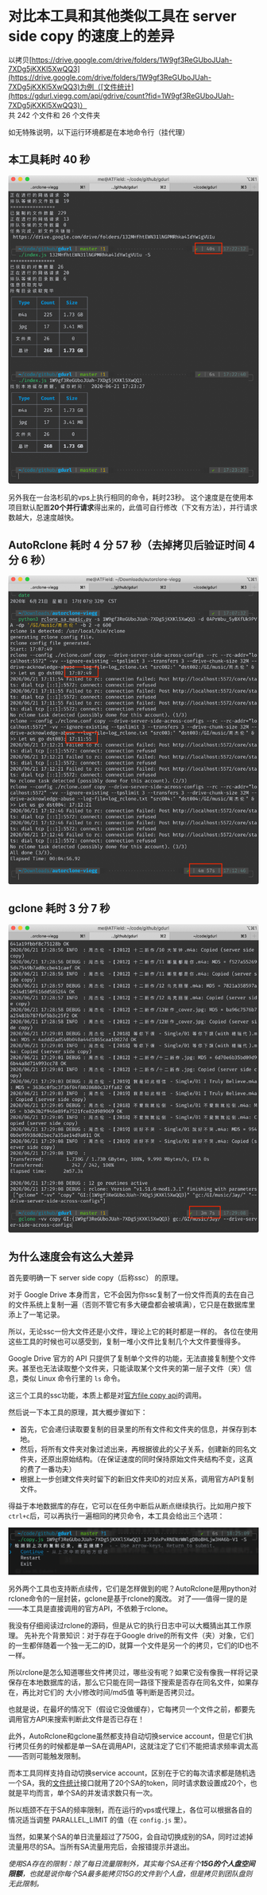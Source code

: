 # 对比本工具和其他类似工具在 server side copy 的速度上的差异

以拷贝[https://drive.google.com/drive/folders/1W9gf3ReGUboJUah-7XDg5jKXKl5XwQQ3](https://drive.google.com/drive/folders/1W9gf3ReGUboJUah-7XDg5jKXKl5XwQQ3)为例（[文件统计](https://gdurl.viegg.com/api/gdrive/count?fid=1W9gf3ReGUboJUah-7XDg5jKXKl5XwQQ3)）  
共 242 个文件和 26 个文件夹

如无特殊说明，以下运行环境都是在本地命令行（挂代理）

## 本工具耗时 40 秒
<!-- ![](https://viegg.oss-cn-shenzhen.aliyuncs.com/1592732262296.png)   -->
![](static/gdurl.png)

另外我在一台洛杉矶的vps上执行相同的命令，耗时23秒。
这个速度是在使用本项目默认配置**20个并行请求**得出来的，此值可自行修改（下文有方法），并行请求数越大，总速度越快。

## AutoRclone 耗时 4 分 57 秒（去掉拷贝后验证时间 4 分 6 秒）
<!-- ![](https://viegg.oss-cn-shenzhen.aliyuncs.com/1592732547295.png) -->
![](static/autorclone.png)

## gclone 耗时 3 分 7 秒
<!-- ![](https://viegg.oss-cn-shenzhen.aliyuncs.com/1592732597593.png) -->
![](static/gclone.png)

## 为什么速度会有这么大差异
首先要明确一下 server side copy（后称ssc） 的原理。

对于 Google Drive 本身而言，它不会因为你ssc复制了一份文件而真的去在自己的文件系统上复制一遍（否则不管它有多大硬盘都会被填满），它只是在数据库里添上了一笔记录。

所以，无论ssc一份大文件还是小文件，理论上它的耗时都是一样的。
各位在使用这些工具的时候也可以感受到，复制一堆小文件比复制几个大文件要慢得多。

Google Drive 官方的 API 只提供了复制单个文件的功能，无法直接复制整个文件夹。甚至也无法读取整个文件夹，只能读取某个文件夹的第一层子文件（夹）信息，类似 Linux 命令行里的 `ls` 命令。

这三个工具的ssc功能，本质上都是对[官方file copy api](https://developers.google.com/drive/api/v3/reference/files/copy)的调用。

然后说一下本工具的原理，其大概步骤如下：

- 首先，它会递归读取要复制的目录里的所有文件和文件夹的信息，并保存到本地。
- 然后，将所有文件夹对象过滤出来，再根据彼此的父子关系，创建新的同名文件夹，还原出原始结构。（在保证速度的同时保持原始文件夹结构不变，这真的费了一番功夫）
- 根据上一步创建文件夹时留下的新旧文件夹ID的对应关系，调用官方API复制文件。

得益于本地数据库的存在，它可以在任务中断后从断点继续执行。比如用户按下`ctrl+c`后，可以再执行一遍相同的拷贝命令，本工具会给出三个选项：
<!-- ![](https://viegg.oss-cn-shenzhen.aliyuncs.com/1592735608511.png) -->
![](static/choose.png)

另外两个工具也支持断点续传，它们是怎样做到的呢？AutoRclone是用python对rclone命令的一层封装，gclone是基于rclone的魔改。
对了——值得一提的是——本工具是直接调用的官方API，不依赖于rclone。

我没有仔细阅读过rclone的源码，但是从它的执行日志中可以大概猜出其工作原理。
先补充个背景知识：对于存在于Google drive的所有文件（夹）对象，它们的一生都伴随着一个独一无二的ID，就算一个文件是另一个的拷贝，它们的ID也不一样。

所以rclone是怎么知道哪些文件拷贝过，哪些没有呢？如果它没有像我一样将记录保存在本地数据库的话，那么它只能在同一路径下搜索是否存在同名文件，如果存在，再比对它们的 大小/修改时间/md5值 等判断是否拷贝过。

也就是说，在最坏的情况下（假设它没做缓存），它每拷贝一个文件之前，都要先调用官方API来搜索判断此文件是否已存在！

此外，AutoRclone和gclone虽然都支持自动切换service account，但是它们执行拷贝任务的时候都是单一SA在调用API，这就注定了它们不能把请求频率调太高——否则可能触发限制。

而本工具同样支持自动切换service account，区别在于它的每次请求都是随机选一个SA，我的[文件统计](https://gdurl.viegg.com/api/gdrive/count?fid=1W9gf3ReGUboJUah-7XDg5jKXKl5XwQQ3)接口就用了20个SA的token，同时请求数设置成20个，也就是平均而言，单个SA的并发请求数只有一次。

所以瓶颈不在于SA的频率限制，而在运行的vps或代理上，各位可以根据各自的情况适当调整 PARALLEL_LIMIT 的值（在 `config.js` 里）。

当然，如果某个SA的单日流量超过了750G，会自动切换成别的SA，同时过滤掉流量用尽的SA。当所有SA流量用完后，会报错提示并退出。

*使用SA存在的限制：除了每日流量限制外，其实每个SA还有个**15G的个人盘空间限额**，也就是说你每个SA最多能拷贝15G的文件到个人盘，但是拷贝到团队盘则无此限制。*
